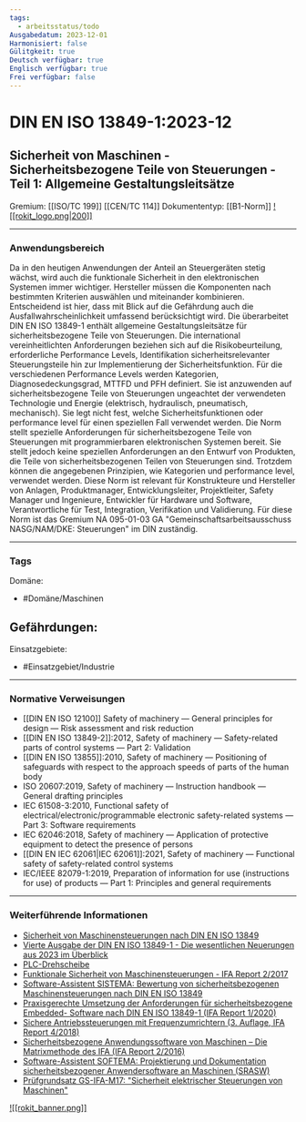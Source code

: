 ```yaml
---
tags:
  - arbeitsstatus/todo
Ausgabedatum: 2023-12-01
Harmonisiert: false
Gülitgkeit: true
Deutsch verfügbar: true
Englisch verfügbar: true
Frei verfügbar: false
---
```


# DIN EN ISO 13849-1:2023-12
## Sicherheit von Maschinen - Sicherheitsbezogene Teile von Steuerungen - Teil 1: Allgemeine Gestaltungsleitsätze

Gremium: [[ISO/TC 199]] [[CEN/TC 114]]
Dokumententyp: [[B1-Norm]]
[![[rokit_logo.png|200]]](https://public-robots.de/)

***
### Anwendungsbereich

Da in den heutigen Anwendungen der Anteil an Steuergeräten stetig wächst, wird auch die funktionale Sicherheit in den elektronischen Systemen immer wichtiger. Hersteller müssen die Komponenten nach bestimmten Kriterien auswählen und miteinander kombinieren. Entscheidend ist hier, dass mit Blick auf die Gefährdung auch die Ausfallwahrscheinlichkeit umfassend berücksichtigt wird. 
Die überarbeitet DIN EN ISO 13849-1 enthält allgemeine Gestaltungsleitsätze für sicherheitsbezogene Teile von Steuerungen. Die international vereinheitlichten Anforderungen beziehen sich auf die Risikobeurteilung, erforderliche Performance Levels, Identifikation sicherheitsrelevanter Steuerungsteile hin zur Implementierung der Sicherheitsfunktion. Für die verschiedenen Performance Levels werden Kategorien, Diagnosedeckungsgrad, MTTFD und PFH definiert. Sie ist anzuwenden auf sicherheitsbezogene Teile von Steuerungen ungeachtet der verwendeten Technologie und Energie (elektrisch, hydraulisch, pneumatisch, mechanisch). 
Sie legt nicht fest, welche Sicherheitsfunktionen oder performance level für einen speziellen Fall verwendet werden. Die Norm stellt spezielle Anforderungen für sicherheitsbezogene Teile von Steuerungen mit programmierbaren elektronischen Systemen bereit. Sie stellt jedoch keine speziellen Anforderungen an den Entwurf von Produkten, die Teile von sicherheitsbezogenen Teilen von Steuerungen sind. Trotzdem können die angegebenen Prinzipien, wie Kategorien und performance level, verwendet werden. 
Diese Norm ist relevant für Konstrukteure und Hersteller von Anlagen, Produktmanager, Entwicklungsleiter, Projektleiter, Safety Manager und Ingenieure, Entwickler für Hardware und Software, Verantwortliche für Test, Integration, Verifikation und Validierung. Für diese Norm ist das Gremium NA 095-01-03 GA "Gemeinschaftsarbeitsausschuss NASG/NAM/DKE: Steuerungen" im DIN zuständig.
***
### Tags

Domäne:
- #Domäne/Maschinen 

Gefährdungen:
- 

Einsatzgebiete:
- #Einsatzgebiet/Industrie 

***
### Normative Verweisungen

- [[DIN EN ISO 12100]] Safety of machinery — General principles for design — Risk assessment and risk reduction
- [[DIN EN ISO 13849-2]]:2012, Safety of machinery — Safety-related parts of control systems — Part 2: Validation
- [[DIN EN ISO 13855]]:2010, Safety of machinery — Positioning of safeguards with respect to the approach speeds of parts of the human body
- ISO 20607:2019, Safety of machinery — Instruction handbook — General drafting principles
- IEC 61508-3:2010, Functional safety of electrical/electronic/programmable electronic safety-related systems — Part 3: Software requirements
- IEC 62046:2018, Safety of machinery — Application of protective equipment to detect the presence of persons
- [[DIN EN IEC 62061|IEC 62061]]:2021, Safety of machinery — Functional safety of safety-related control systems
- IEC/IEEE 82079-1:2019, Preparation of information for use (instructions for use) of products — Part 1: Principles and general requirements
***
### Weiterführende Informationen

- [Sicherheit von Maschinensteuerungen nach DIN EN ISO 13849](https://www.dguv.de/ifa/praxishilfen/praxishilfen-maschinenschutz/sicherheit-von-maschinensteuerungen/index.jsp)
- [Vierte Ausgabe der DIN EN ISO 13849-1 - Die wesentlichen Neuerungen aus 2023 im Überblick](https://publikationen.dguv.de/forschung/ifa/allgemeine-informationen/4755/vierte-ausgabe-der-din-en-iso-13849-1-die-wesentlichen-neuerungen-aus-2023-im-ueberblick)
- [PLC-Drehscheibe](https://www.dguv.de/ifa/praxishilfen/praxishilfen-maschinenschutz/performance-level-calculator/index.jsp)
- [Funktionale Sicherheit von Maschinensteuerungen - IFA Report 2/2017](https://www.dguv.de/ifa/publikationen/reports-download/reports-2017/ifa-report-2-2017/index.jsp)
- [Software-Assistent SISTEMA: Bewertung von sicherheitsbezogenen Maschinensteuerungen nach DIN EN ISO 13849](https://www.dguv.de/ifa/praxishilfen/praxishilfen-maschinenschutz/software-sistema/index.jsp)
- [Praxisgerechte Umsetzung der Anforderungen für sicherheitsbezogene Embedded- Software nach DIN EN ISO 13849-1 (IFA Report 1/2020)](https://www.dguv.de/ifa/publikationen/reports-download/reports-2020/ifa-report-1-2020/index.jsp)
- [Sichere Antriebssteuerungen mit Frequenzumrichtern (3. Auflage, IFA Report 4/2018)](https://www.dguv.de/ifa/publikationen/reports-download/reports-2018/ifa-report-4-2018/index.jsp)
- [Sicherheitsbezogene Anwendungssoftware von Maschinen – Die Matrixmethode des IFA (IFA Report 2/2016)](https://www.dguv.de/ifa/publikationen/reports-download/reports-2016/ifa-report-2-2016/index.jsp)
- [Software-Assistent SOFTEMA: Projektierung und Dokumentation sicherheitsbezogener Anwendersoftware an Maschinen (SRASW)](https://www.dguv.de/ifa/praxishilfen/praxishilfen-maschinenschutz/software-softema/index.jsp)
- [Prüfgrundsatz GS-IFA-M17: "Sicherheit elektrischer Steuerungen von Maschinen"](https://www.dguv.de/dguv-test/prod-pruef-zert/pruefgrundsaetze-erfahrung/pruefgrundsaetze/ifa/index.jsp)

[![[rokit_banner.png]]](https://public-robots.de/)
